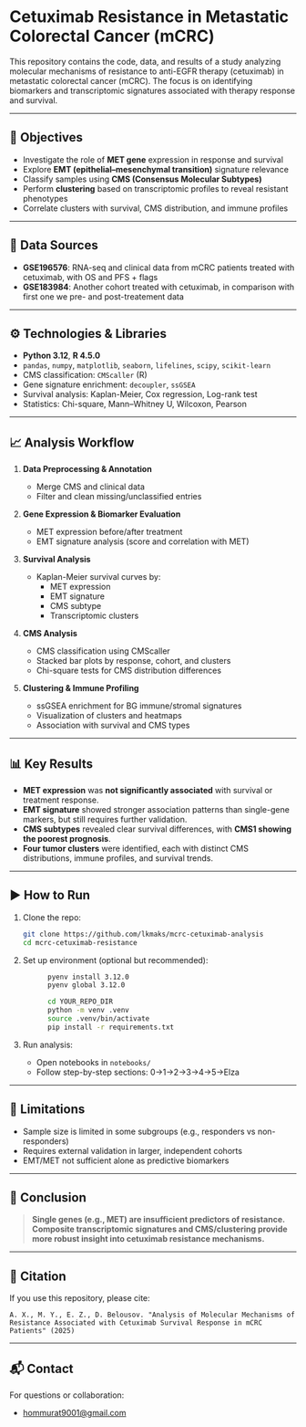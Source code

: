 # Cetuximab Resistance in Metastatic Colorectal Cancer (mCRC)

This repository contains the code, data, and results of a study analyzing molecular mechanisms of resistance to anti-EGFR therapy (cetuximab) in metastatic colorectal cancer (mCRC). The focus is on identifying biomarkers and transcriptomic signatures associated with therapy response and survival.

---

## 📌 Objectives

- Investigate the role of **MET gene** expression in response and survival
- Explore **EMT (epithelial–mesenchymal transition)** signature relevance
- Classify samples using **CMS (Consensus Molecular Subtypes)**
- Perform **clustering** based on transcriptomic profiles to reveal resistant phenotypes
- Correlate clusters with survival, CMS distribution, and immune profiles

---

## 🧾 Data Sources

- **GSE196576**: RNA-seq and clinical data from mCRC patients treated with cetuximab, with OS and PFS + flags
- **GSE183984**: Another cohort treated with cetuximab, in comparison with first one we pre- and post-treatement data


---

## ⚙️ Technologies & Libraries

- **Python 3.12**, **R 4.5.0**
- `pandas`, `numpy`, `matplotlib`, `seaborn`, `lifelines`, `scipy`, `scikit-learn`
- CMS classification: `CMScaller` (R)
- Gene signature enrichment: `decoupler`, `ssGSEA`
- Survival analysis: Kaplan-Meier, Cox regression, Log-rank test
- Statistics: Chi-square, Mann–Whitney U, Wilcoxon, Pearson

---

## 📈 Analysis Workflow

1. **Data Preprocessing & Annotation**
   - Merge CMS and clinical data
   - Filter and clean missing/unclassified entries

2. **Gene Expression & Biomarker Evaluation**
   - MET expression before/after treatment
   - EMT signature analysis (score and correlation with MET)

3. **Survival Analysis**
   - Kaplan-Meier survival curves by:
     - MET expression
     - EMT signature
     - CMS subtype
     - Transcriptomic clusters

4. **CMS Analysis**
   - CMS classification using CMScaller
   - Stacked bar plots by response, cohort, and clusters
   - Chi-square tests for CMS distribution differences

5. **Clustering & Immune Profiling**
   - ssGSEA enrichment for BG immune/stromal signatures
   - Visualization of clusters and heatmaps
   - Association with survival and CMS types

---

## 📊 Key Results

- **MET expression** was **not significantly associated** with survival or treatment response.
- **EMT signature** showed stronger association patterns than single-gene markers, but still requires further validation.
- **CMS subtypes** revealed clear survival differences, with **CMS1 showing the poorest prognosis**.
- **Four tumor clusters** were identified, each with distinct CMS distributions, immune profiles, and survival trends.


---

## ▶️ How to Run

1. Clone the repo:
   ```bash
   git clone https://github.com/lkmaks/mcrc-cetuximab-analysis
   cd mcrc-cetuximab-resistance
   ```

2. Set up environment (optional but recommended):
   ```bash
         pyenv install 3.12.0
         pyenv global 3.12.0 

         cd YOUR_REPO_DIR
         python -m venv .venv
         source .venv/bin/activate
         pip install -r requirements.txt
   ```

3. Run analysis:
   - Open notebooks in `notebooks/`
   - Follow step-by-step sections: 0->1->2->3->4->5->Elza

---

## 📌 Limitations

- Sample size is limited in some subgroups (e.g., responders vs non-responders)
- Requires external validation in larger, independent cohorts
- EMT/MET not sufficient alone as predictive biomarkers

---

## 🧠 Conclusion

> **Single genes (e.g., MET) are insufficient predictors of resistance. Composite transcriptomic signatures and CMS/clustering provide more robust insight into cetuximab resistance mechanisms.**

---

## 🔗 Citation

If you use this repository, please cite:
```
A. X., M. Y., E. Z., D. Belousov. "Analysis of Molecular Mechanisms of Resistance Associated with Cetuximab Survival Response in mCRC Patients" (2025)
```

---

## 📬 Contact

For questions or collaboration:
- [hommurat9001@gmail.com](mailto:hommurat9001@gmail.com)